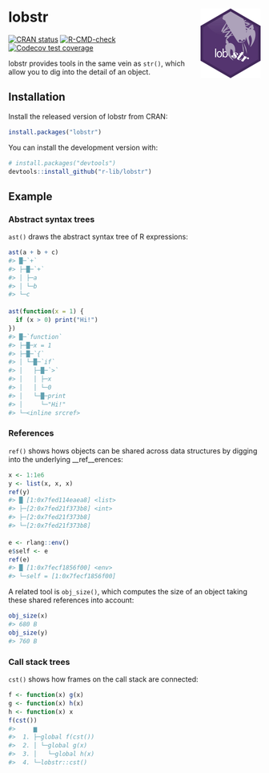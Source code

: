 
<!-- README.md is generated from README.Rmd. Please edit that file -->

# lobstr <img src="man/figures/logo.png" align="right" height="139" />

<!-- badges: start -->

[![CRAN
status](https://www.r-pkg.org/badges/version/lobstr)](https://cran.r-project.org/package=lobstr)
[![R-CMD-check](https://github.com/r-lib/lobstr/actions/workflows/R-CMD-check.yaml/badge.svg)](https://github.com/r-lib/lobstr/actions/workflows/R-CMD-check.yaml)
[![Codecov test
coverage](https://codecov.io/gh/r-lib/lobstr/branch/main/graph/badge.svg)](https://app.codecov.io/gh/r-lib/lobstr?branch=main)
<!-- badges: end -->

lobstr provides tools in the same vein as `str()`, which allow you to
dig into the detail of an object.

## Installation

Install the released version of lobstr from CRAN:

``` r
install.packages("lobstr")
```

You can install the development version with:

``` r
# install.packages("devtools")
devtools::install_github("r-lib/lobstr")
```

## Example

### Abstract syntax trees

`ast()` draws the abstract syntax tree of R expressions:

``` r
ast(a + b + c)
#> █─`+` 
#> ├─█─`+` 
#> │ ├─a 
#> │ └─b 
#> └─c

ast(function(x = 1) {
  if (x > 0) print("Hi!")
})
#> █─`function` 
#> ├─█─x = 1 
#> ├─█─`{` 
#> │ └─█─`if` 
#> │   ├─█─`>` 
#> │   │ ├─x 
#> │   │ └─0 
#> │   └─█─print 
#> │     └─"Hi!" 
#> └─<inline srcref>
```

### References

`ref()` shows hows objects can be shared across data structures by
digging into the underlying \_\_ref\_\_erences:

``` r
x <- 1:1e6
y <- list(x, x, x)
ref(y)
#> █ [1:0x7fed114eaea8] <list> 
#> ├─[2:0x7fed21f373b8] <int> 
#> ├─[2:0x7fed21f373b8] 
#> └─[2:0x7fed21f373b8]

e <- rlang::env()
e$self <- e
ref(e)
#> █ [1:0x7fecf1856f00] <env> 
#> └─self = [1:0x7fecf1856f00]
```

A related tool is `obj_size()`, which computes the size of an object
taking these shared references into account:

``` r
obj_size(x)
#> 680 B
obj_size(y)
#> 760 B
```

### Call stack trees

`cst()` shows how frames on the call stack are connected:

``` r
f <- function(x) g(x)
g <- function(x) h(x)
h <- function(x) x
f(cst())
#>     ▆
#>  1. ├─global f(cst())
#>  2. │ └─global g(x)
#>  3. │   └─global h(x)
#>  4. └─lobstr::cst()
```
